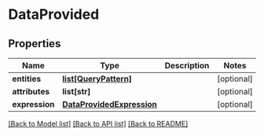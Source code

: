 # DataProvided

## Properties

| Name           | Type                                                    | Description | Notes      |
| -------------- | ------------------------------------------------------- | ----------- | ---------- |
| **entities**   | [**list[QueryPattern]**](QueryPattern.md)               |             | [optional] |
| **attributes** | **list[str]**                                           |             | [optional] |
| **expression** | [**DataProvidedExpression**](DataProvidedExpression.md) |             | [optional] |

[[Back to Model list]](../README.md#documentation-for-models)
[[Back to API list]](../README.md#documentation-for-api-endpoints)
[[Back to README]](../README.md)
